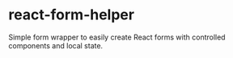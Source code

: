 # react-form-helper
Simple form wrapper to easily create React forms with controlled components and local state.
